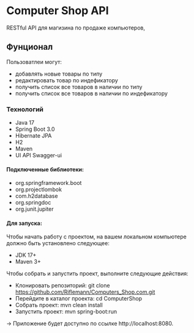 # Computer Shop API
RESTful API для магизина по продаже компьютеров,

## Фунционал
Пользоватлеи могут:
* добавлять новые товары по типу
* редактировать товар по индефикатору
* получить список все товаров в наличии по типу
* получить список все товаров в наличии по индефикатору

### Технологий
* Java 17
* Spring Boot 3.0
* Hibernate JPA
* H2
* Maven
* UI API Swagger-ui

#### Подключенные библиотеки:
+ org.springframework.boot
+ org.projectlombok
+ com.h2database
+ org.springdoc
+ org.junit.jupiter

#### Для запуска:
Чтобы начать работу с проектом, на вашем локальном компьютере должно быть установлено следующее:
+ JDK 17+
+ Maven 3+

Чтобы собрать и запустить проект, выполните следующие действия:

+ Клонировать репозиторий: git clone https://github.com/Riflemann/Computers_Shop.com.git
+ Перейдите в каталог проекта: cd ComputerShop
+ Собрать проект: mvn clean install
+ Запустить проект: mvn spring-boot:run


-> Приложение будет доступно по ссылке http://localhost:8080.

